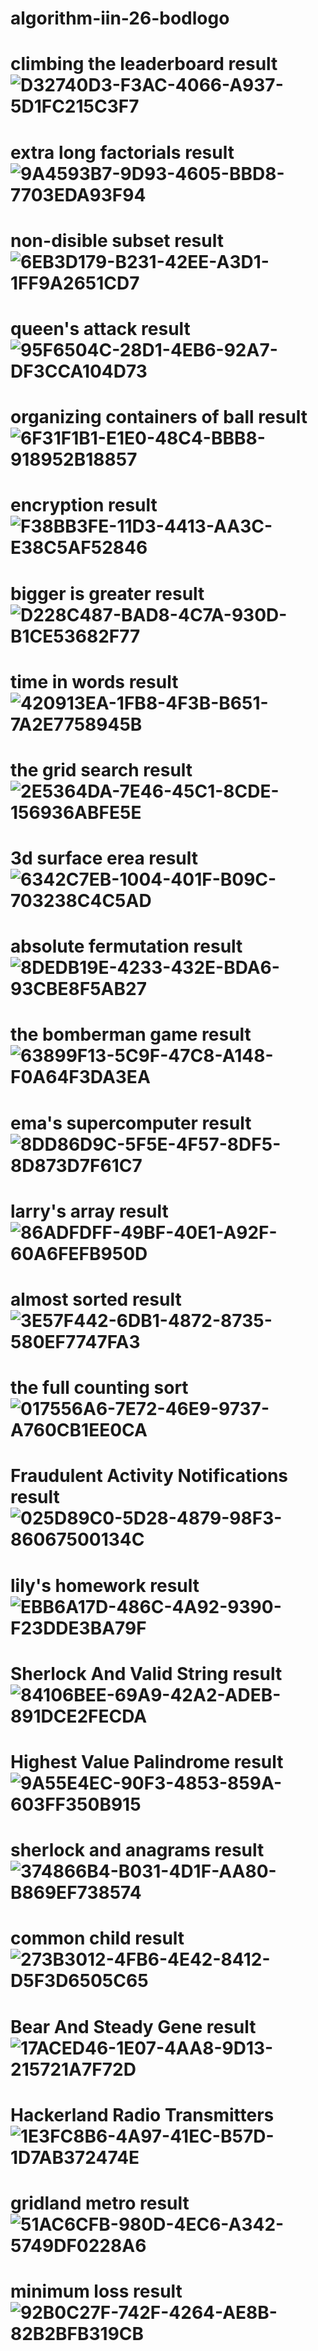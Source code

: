 # algorithm-iin-26-bodlogo
# climbing the leaderboard result ![D32740D3-F3AC-4066-A937-5D1FC215C3F7](https://github.com/user-attachments/assets/36cabe9b-8ad1-448f-b8d9-f1456c5e9750)
# extra long factorials result ![9A4593B7-9D93-4605-BBD8-7703EDA93F94](https://github.com/user-attachments/assets/01acb7cd-847d-4dbc-91b2-8808f94b41b9)
# non-disible subset result ![6EB3D179-B231-42EE-A3D1-1FF9A2651CD7](https://github.com/user-attachments/assets/08db0cea-3468-4f04-9265-c2a8f850c70e)
# queen's attack result ![95F6504C-28D1-4EB6-92A7-DF3CCA104D73](https://github.com/user-attachments/assets/5a818dcd-571c-4b55-b195-dc3268b4a71c)
# organizing containers of ball result ![6F31F1B1-E1E0-48C4-BBB8-918952B18857](https://github.com/user-attachments/assets/a6ba48e5-4f36-424a-ac14-cd10ed8949e5)
# encryption result ![F38BB3FE-11D3-4413-AA3C-E38C5AF52846](https://github.com/user-attachments/assets/4ca22d13-bbd7-422a-a4bc-9684ff2c875c)
# bigger is greater result ![D228C487-BAD8-4C7A-930D-B1CE53682F77](https://github.com/user-attachments/assets/729d22d9-988a-4462-909a-c95724c0c731)
# time in words result ![420913EA-1FB8-4F3B-B651-7A2E7758945B](https://github.com/user-attachments/assets/81dd9612-d7da-4b85-8d88-276c0db78381)
# the grid search result ![2E5364DA-7E46-45C1-8CDE-156936ABFE5E](https://github.com/user-attachments/assets/142e4727-1431-4d73-9d98-78d69e863c52)
# 3d surface erea result ![6342C7EB-1004-401F-B09C-703238C4C5AD](https://github.com/user-attachments/assets/fb37ee61-40dd-4e8c-a2ed-1c9c5a9b5ad0)
# absolute fermutation result ![8DEDB19E-4233-432E-BDA6-93CBE8F5AB27](https://github.com/user-attachments/assets/2471ff73-3ee4-4ec2-8202-c65f214d23d8)
# the bomberman game result ![63899F13-5C9F-47C8-A148-F0A64F3DA3EA](https://github.com/user-attachments/assets/c789bf5d-d316-4949-8397-52ab2b727dea)
# ema's supercomputer result ![8DD86D9C-5F5E-4F57-8DF5-8D873D7F61C7](https://github.com/user-attachments/assets/2869ff43-dea7-4aea-af2f-b6f3d2d6c255)
# larry's array result ![86ADFDFF-49BF-40E1-A92F-60A6FEFB950D](https://github.com/user-attachments/assets/315081f6-f96b-4f0d-83e7-297302acf709)
# almost sorted result ![3E57F442-6DB1-4872-8735-580EF7747FA3](https://github.com/user-attachments/assets/b5049b91-524c-483f-9e28-d687b05dbb77)
# the full counting sort ![017556A6-7E72-46E9-9737-A760CB1EE0CA](https://github.com/user-attachments/assets/b8a2e98e-f47a-4d48-9a5a-0a5658b61cd4)
# Fraudulent Activity Notifications result ![025D89C0-5D28-4879-98F3-86067500134C](https://github.com/user-attachments/assets/b0bff82a-e01c-4a24-aa30-a658e6ad0991)
# lily's homework result ![EBB6A17D-486C-4A92-9390-F23DDE3BA79F](https://github.com/user-attachments/assets/b540f675-fadb-4125-b9b1-31d6341e7ae9)
# Sherlock And Valid String result ![84106BEE-69A9-42A2-ADEB-891DCE2FECDA](https://github.com/user-attachments/assets/a6670958-0cb2-44f0-9eb4-80759fa0d868)
# Highest Value Palindrome result ![9A55E4EC-90F3-4853-859A-603FF350B915](https://github.com/user-attachments/assets/f830c1ae-9cd6-4736-a9ba-ed2222dce8f0)
# sherlock and anagrams result ![374866B4-B031-4D1F-AA80-B869EF738574](https://github.com/user-attachments/assets/a0f7bc88-2e9f-44b2-9c53-84bb63cac193)
# common child result ![273B3012-4FB6-4E42-8412-D5F3D6505C65](https://github.com/user-attachments/assets/ee4da737-137a-40f9-a0e9-8ea83ca81bba)
# Bear And Steady Gene result ![17ACED46-1E07-4AA8-9D13-215721A7F72D](https://github.com/user-attachments/assets/78fc4cb9-df71-4cbc-9ec5-b17f0f485282)
# Hackerland Radio Transmitters ![1E3FC8B6-4A97-41EC-B57D-1D7AB372474E](https://github.com/user-attachments/assets/e00c446f-d667-419e-8359-f10ad939c7c8)
# gridland metro result ![51AC6CFB-980D-4EC6-A342-5749DF0228A6](https://github.com/user-attachments/assets/0b9f471d-f4bb-4465-824a-a8d3b7b4a47d)
# minimum loss result ![92B0C27F-742F-4264-AE8B-82B2BFB319CB](https://github.com/user-attachments/assets/9b498b70-0666-455f-8599-02e18484196f)
